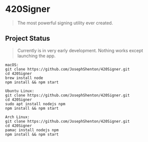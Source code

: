 # 420Signer
> The most powerful signing utility ever created.

## Project Status
> Currently is in very early development. Nothing works except launching the app.

```
macOS:
git clone https://github.com/JosephShenton/420Signer.git
cd 420Signer
brew install node
npm install && npm start

Ubuntu Linux:
git clone https://github.com/JosephShenton/420Signer.git
cd 420Signer
sudo apt install nodejs npm
npm install && npm start

Arch Linux:
git clone https://github.com/JosephShenton/420Signer.git
cd 420Signer
pamac install nodejs npm
npm install && npm start
```

